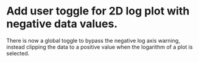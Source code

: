 # Add user toggle for 2D log plot with negative data values.

There is now a global toggle to bypass the negative log axis warning,
instead clipping the data to a positive value when the logarithm of a
plot is selected.
